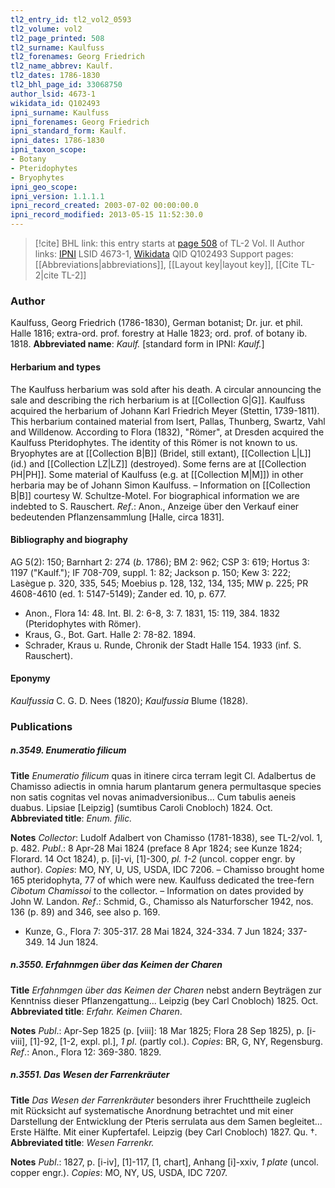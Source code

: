```yaml
---
tl2_entry_id: tl2_vol2_0593
tl2_volume: vol2
tl2_page_printed: 508
tl2_surname: Kaulfuss
tl2_forenames: Georg Friedrich
tl2_name_abbrev: Kaulf.
tl2_dates: 1786-1830
tl2_bhl_page_id: 33068750
author_lsid: 4673-1
wikidata_id: Q102493
ipni_surname: Kaulfuss
ipni_forenames: Georg Friedrich
ipni_standard_form: Kaulf.
ipni_dates: 1786-1830
ipni_taxon_scope: 
- Botany
- Pteridophytes
- Bryophytes
ipni_geo_scope: 
ipni_version: 1.1.1.1
ipni_record_created: 2003-07-02 00:00:00.0
ipni_record_modified: 2013-05-15 11:52:30.0
---
```


> [!cite] BHL link: this entry starts at [page 508](https://www.biodiversitylibrary.org/page/33068750) of TL-2 Vol. II
> Author links: [IPNI](https://www.ipni.org/a/4673-1) LSID 4673-1, [Wikidata](https://www.wikidata.org/wiki/Q102493) QID Q102493
> Support pages: [[Abbreviations|abbreviations]], [[Layout key|layout key]], [[Cite TL-2|cite TL-2]]

### Author

Kaulfuss, Georg Friedrich (1786-1830), German botanist; Dr. jur. et phil. Halle 1816; extra-ord. prof. forestry at Halle 1823; ord. prof. of botany ib. 1818. 
**Abbreviated name**: *Kaulf.* \[standard form in IPNI: *Kaulf.*\]

#### Herbarium and types

The Kaulfuss herbarium was sold after his death. A circular announcing the sale and describing the rich herbarium is at [[Collection G|G]]. Kaulfuss acquired the herbarium of Johann Karl Friedrich Meyer (Stettin, 1739-1811). This herbarium contained material from Isert, Pallas, Thunberg, Swartz, Vahl and Willdenow. According to Flora (1832), "Römer", at Dresden acquired the Kaulfuss Pteridophytes. The identity of this Römer is not known to us. Bryophytes are at [[Collection B|B]] (Bridel, still extant), [[Collection L|L]] (id.) and [[Collection LZ|LZ]] (destroyed). Some ferns are at [[Collection PH|PH]]. Some material of Kaulfuss (e.g. at [[Collection M|M]]) in other herbaria may be of Johann Simon Kaulfuss. – Information on [[Collection B|B]] courtesy W. Schultze-Motel. For biographical information we are indebted to S. Rauschert.
*Ref*.: Anon., Anzeige über den Verkauf einer bedeutenden Pflanzensammlung \[Halle, circa 1831\].

#### Bibliography and biography

AG 5(2): 150; Barnhart 2: 274 (*b*. 1786); BM 2: 962; CSP 3: 619; Hortus 3: 1197 ("Kaulf."); IF 708-709, suppl. 1: 82; Jackson p. 150; Kew 3: 222; Lasègue p. 320, 335, 545; Moebius p. 128, 132, 134, 135; MW p. 225; PR 4608-4610 (ed. 1: 5147-5149); Zander ed. 10, p. 677.
- Anon., Flora 14: 48. Int. Bl. 2: 6-8, 3: 7. 1831, 15: 119, 384. 1832 (Pteridophytes with Römer).
- Kraus, G., Bot. Gart. Halle 2: 78-82. 1894.
- Schrader, Kraus u. Runde, Chronik der Stadt Halle 154. 1933 (inf. S. Rauschert).

#### Eponymy

*Kaulfussia* C. G. D. Nees (1820); *Kaulfussia* Blume (1828).

### Publications

##### n.3549. Enumeratio filicum

**Title**
*Enumeratio filicum* quas in itinere circa terram legit Cl. Adalbertus de Chamisso adiectis in omnia harum plantarum genera permultasque species non satis cognitas vel novas animadversionibus... Cum tabulis aeneis duabus. Lipsiae \[Leipzig\] (sumtibus Caroli Cnobloch) 1824. Oct.
**Abbreviated title**: *Enum. filic.*

**Notes**
*Collector*: Ludolf Adalbert von Chamisso (1781-1838), see TL-2/vol. 1, p. 482.
*Publ*.: 8 Apr-28 Mai 1824 (preface 8 Apr 1824; see Kunze 1824; Florard. 14 Oct 1824), p. \[i\]-vi, \[1\]-300, *pl. 1-2* (uncol. copper engr. by author). *Copies*: MO, NY, U, US, USDA, IDC 7206. – Chamisso brought home 165 pteridophyta, 77 of which were new. Kaulfuss dedicated the tree-fern *Cibotum Chamissoi* to the collector. – Information on dates provided by John W. Landon.
*Ref*.: Schmid, G., Chamisso als Naturforscher 1942, nos. 136 (p. 89) and 346, see also p. 169.
- Kunze, G., Flora 7: 305-317. 28 Mai 1824, 324-334. 7 Jun 1824; 337-349. 14 Jun 1824.

##### n.3550. Erfahnmgen über das Keimen der Charen

**Title**
*Erfahnmgen über das Keimen der Charen* nebst andern Beyträgen zur Kenntniss dieser Pflanzengattung... Leipzig (bey Carl Cnobloch) 1825. Oct.
**Abbreviated title**: *Erfahr. Keimen Charen*.

**Notes**
*Publ*.: Apr-Sep 1825 (p. \[viii\]: 18 Mar 1825; Flora 28 Sep 1825), p. \[i-viii\], \[1\]-92, \[1-2, expl. pl.\], *1 pl*. (partly col.). *Copies*: BR, G, NY, Regensburg.
*Ref*.: Anon., Flora 12: 369-380. 1829.

##### n.3551. Das Wesen der Farrenkräuter

**Title**
*Das Wesen der Farrenkräuter* besonders ihrer Fruchttheile zugleich mit Rücksicht auf systematische Anordnung betrachtet und mit einer Darstellung der Entwicklung der Pteris serrulata aus dem Samen begleitet... Erste Hälfte. Mit einer Kupfertafel. Leipzig (bey Carl Cnobloch) 1827. Qu. †.
**Abbreviated title**: *Wesen Farrenkr.*

**Notes**
*Publ*.: 1827, p. \[i-iv\], \[1\]-117, \[1, chart\], Anhang \[i\]-xxiv, *1 plate* (uncol. copper engr.).
*Copies*: MO, NY, US, USDA, IDC 7207.

